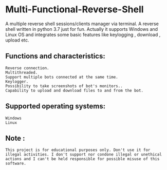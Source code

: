 # Multi-Functional-Reverse-Shell
A multiple reverse shell sessions/clients manager via terminal. A reverse shell written in python 3.7 just for fun. Actually it supports Windows and Linux OS and integrates some basic features like keylogging , download , upload etc.

## Functions and characteristics:

    Reverse connection.
    Multithreaded.
    Support multiple bots connected at the same time.
    Keylogger.
    Possibility to take screenshots of bot's monitors..
    Capability to upload and download files to and from the bot.
    
 ## Supported operating systems:

    Windows
    Linux
    
    
## Note :
    This project is for educational purposes only. Don't use it for illegal activities. I don't support nor condone illegal or unethical actions and I can't be held responsible for possible misuse of this software.
